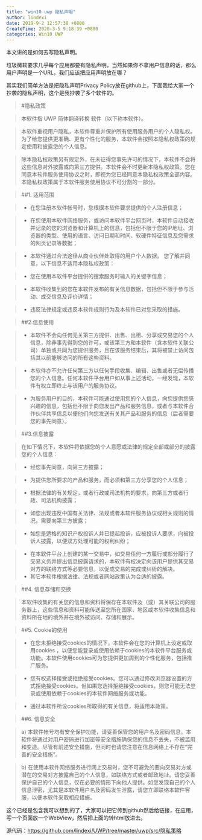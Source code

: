 ```yaml
---
title: "win10 uwp 隐私声明"
author: lindexi
date: 2019-9-2 12:57:38 +0800
CreateTime: 2020-3-5 9:18:39 +0800
categories: Win10 UWP
---
```


本文讲的是如何去写隐私声明。

<!--more-->



<div id="toc"></div>

垃圾微软要求几乎每个应用都要有隐私声明，当然如果你不拿用户信息的话，那么用户声明是一个URL，我们应该把应用声明放在哪？

其实我们简单方法是把隐私声明Privacy Policy放在github上，下面我给大家一个抄袭的隐私声明，这个是我抄袭了多个软件的。

>#隐私政策

>本软件指 UWP 简体翻译转换 软件（以下称本软件）。

>本软件重视用户隐私，本软件尊重并保护所有使用服务用户的个人隐私权。为了给您提供更准确、更有个性化的服务，本软件会按照本隐私权政策的规定使用和披露您的个人信息。

>除本隐私权政策另有规定外，在未征得您事先许可的情况下，本软件不会将这些信息对外披露或向第三方提供。本软件会不时更新本隐私权政策。您在同意本软件服务使用协议之时，即视为您已经同意本隐私权政策全部内容。本隐私权政策属于本软件服务使用协议不可分割的一部分。

>##1. 适用范围

>- 在您注册本软件帐号时，您根据本软件要求提供的个人注册信息；

>- 在您使用本软件网络服务，或访问本软件平台网页时，本软件自动接收并记录的您的浏览器和计算机上的信息，包括但不限于您的IP地址、浏览器的类型、使用的语言、访问日期和时间、软硬件特征信息及您需求的网页记录等数据；

>- 本软件通过合法途径从商业伙伴处取得的用户个人数据。
您了解并同意，以下信息不适用本隐私权政策：

> - 您在使用本软件平台提供的搜索服务时输入的关键字信息；

> - 本软件收集到的您在本软件发布的有关信息数据，包括但不限于参与活动、成交信息及评价详情；

> - 违反法律规定或违反本软件规则行为及本软件已对您采取的措施。

>##2.信息使用

>-  本软件不会向任何无关第三方提供、出售、出租、分享或交易您的个人信息，除非事先得到您的许可，或该第三方和本软件（含本软件关联公司）单独或共同为您提供服务，且在该服务结束后，其将被禁止访问包括其以前能够访问的所有这些资料。

>- 本软件亦不允许任何第三方以任何手段收集、编辑、出售或者无偿传播您的个人信息。任何本软件平台用户如从事上述活动，一经发现，本软件有权立即终止与该用户的服务协议。

>- 为服务用户的目的，本软件可能通过使用您的个人信息，向您提供您感兴趣的信息，包括但不限于向您发出产品和服务信息，或者与本软件合作伙伴共享信息以便他们向您发送有关其产品和服务的信息（后者需要您的事先同意）。

>##3.信息披露

>在如下情况下，本软件将依据您的个人意愿或法律的规定全部或部分的披露您的个人信息：

>- 经您事先同意，向第三方披露；

>- 为提供您所要求的产品和服务，而必须和第三方分享您的个人信息；

>-  根据法律的有关规定，或者行政或司法机构的要求，向第三方或者行政、司法机构披露；

>-  如您出现违反中国有关法律、法规或者本软件服务协议或相关规则的情况，需要向第三方披露；  

>-  如您是适格的知识产权投诉人并已提起投诉，应被投诉人要求，向被投诉人披露，以便双方处理可能的权利纠纷；

>-  在本软件平台上创建的某一交易中，如交易任何一方履行或部分履行了交易义务并提出信息披露请求的，本软件有权决定向该用户提供其交易对方的联络方式等必要信息，以促成交易的完成或纠纷的解决。  
>-  其它本软件根据法律、法规或者网站政策认为合适的披露。 

 
>##4. 信息存储和交换  

>本软件收集的有关您的信息和资料将保存在本软件及（或）其关联公司的服务器上，这些信息和资料可能传送至您所在国家、地区或本软件收集信息和资料所在地的境外并在境外被访问、存储和展示。 

>##5. Cookie的使用 

>-  在您未拒绝接受cookies的情况下，本软件会在您的计算机上设定或取用cookies
，以便您能登录或使用依赖于cookies的本软件平台服务或功能。本软件使用cookies可为您提供更加周到的个性化服务，包括推广服务。  

>-  您有权选择接受或拒绝接受cookies。您可以通过修改浏览器设置的方式拒绝接受cookies。但如果您选择拒绝接受cookies，则您可能无法登录或使用依赖于cookies的本软件网络服务或功能。 

>-  通过本软件所设cookies所取得的有关信息，将适用本政策。  

>##6. 信息安全  

>a) 本软件帐号均有安全保护功能，请妥善保管您的用户名及密码信息。本软件将通过对用户密码进行加密等安全措施确保您的信息不丢失，不被滥用和变造。尽管有前述安全措施，但同时也请您注意在信息网络上不存在“完善的安全措施”。  

>b) 在使用本软件网络服务进行网上交易时，您不可避免的要向交易对方或潜在的交易对方披露自己的个人信息，如联络方式或者邮政地址。请您妥善保护自己的个人信息，仅在必要的情形下向他人提供。如您发现自己的个人信息泄密，尤其是本软件用户名及密码发生泄露，请您立即联络本软件客服，以便本软件采取相应措施。

这个已经是包含我可以想到的了，大家可以把它传到github然后给链接，在应用，写一个页面放一个WebView，然后把上面的转html放进去。

源代码：https://github.com/lindexi/UWP/tree/master/uwp/src/隐私策略





